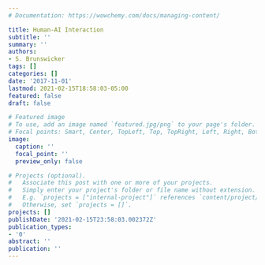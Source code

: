 ```yaml
---
# Documentation: https://wowchemy.com/docs/managing-content/

title: Human-AI Interaction
subtitle: ''
summary: ''
authors:
- S. Brunswicker
tags: []
categories: []
date: '2017-11-01'
lastmod: 2021-02-15T18:58:03-05:00
featured: false
draft: false

# Featured image
# To use, add an image named `featured.jpg/png` to your page's folder.
# Focal points: Smart, Center, TopLeft, Top, TopRight, Left, Right, BottomLeft, Bottom, BottomRight.
image:
  caption: ''
  focal_point: ''
  preview_only: false

# Projects (optional).
#   Associate this post with one or more of your projects.
#   Simply enter your project's folder or file name without extension.
#   E.g. `projects = ["internal-project"]` references `content/project/deep-learning/index.md`.
#   Otherwise, set `projects = []`.
projects: []
publishDate: '2021-02-15T23:58:03.002372Z'
publication_types:
- '0'
abstract: ''
publication: ''
---
```

